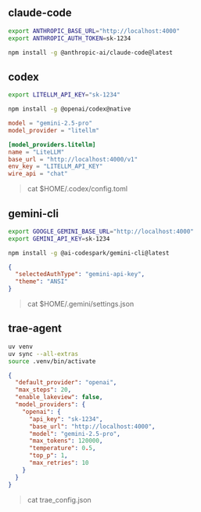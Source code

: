 ## claude-code

```bash
export ANTHROPIC_BASE_URL="http://localhost:4000"
export ANTHROPIC_AUTH_TOKEN=sk-1234

npm install -g @anthropic-ai/claude-code@latest
```



## codex

```bash
export LITELLM_API_KEY="sk-1234"

npm install -g @openai/codex@native
```

```toml
model = "gemini-2.5-pro"
model_provider = "litellm"

[model_providers.litellm]
name = "LiteLLM"
base_url = "http://localhost:4000/v1"
env_key = "LITELLM_API_KEY"
wire_api = "chat"
```
> cat $HOME/.codex/config.toml



## gemini-cli

```bash
export GOOGLE_GEMINI_BASE_URL="http://localhost:4000"
export GEMINI_API_KEY=sk-1234

npm install -g @ai-codespark/gemini-cli@latest
```

```json
{
  "selectedAuthType": "gemini-api-key",
  "theme": "ANSI"
}
```
> cat $HOME/.gemini/settings.json



## trae-agent

```bash
uv venv
uv sync --all-extras
source .venv/bin/activate
```

```json
{
  "default_provider": "openai",
  "max_steps": 20,
  "enable_lakeview": false,
  "model_providers": {
    "openai": {
      "api_key": "sk-1234",
      "base_url": "http://localhost:4000",
      "model": "gemini-2.5-pro",
      "max_tokens": 120000,
      "temperature": 0.5,
      "top_p": 1,
      "max_retries": 10
    }
  }
}
```
> cat trae_config.json
